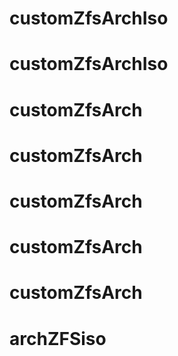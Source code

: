 # customZfsArchIso
# customZfsArchIso
# customZfsArch
# customZfsArch
# customZfsArch
# customZfsArch
# customZfsArch
# archZFSiso
